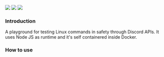 ![](https://img.shields.io/github/license/classy-giraffe/SafeBox?label=License)
![](https://img.shields.io/github/stars/classy-giraffe/SafeBox?label=Stars)
![](https://img.shields.io/github/forks/classy-giraffe/SafeBox?label=Forks)

### Introduction
A playground for testing Linux commands in safety through Discord APIs. It uses Node JS as runtime and it's self containered inside Docker.

### How to use
